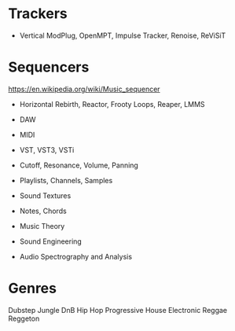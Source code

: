 # Trackers
- Vertical
ModPlug, OpenMPT, Impulse Tracker, Renoise, ReViSiT
# Sequencers
https://en.wikipedia.org/wiki/Music_sequencer
- Horizontal
Rebirth, Reactor, Frooty Loops, Reaper, LMMS

- DAW
- MIDI
- VST, VST3, VSTi
- Cutoff, Resonance, Volume, Panning
- Playlists, Channels, Samples
- Sound Textures
- Notes, Chords

- Music Theory
- Sound Engineering
- Audio Spectrography and Analysis

# Genres
Dubstep
Jungle
DnB
Hip Hop
Progressive
House
Electronic
Reggae
Reggeton
